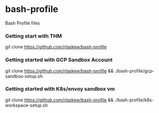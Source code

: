 # bash-profile
Bash Profile files

### Getting start with THM 
git clone https://github.com/rlaskew/bash-profile 

### Getting started with GCP Sandbox Account
git clone https://github.com/rlaskew/bash-profile && ./bash-profile/gcp-sandbox-setup.sh

### Getting started with K8s/envoy sandbox vm
git clone https://github.com/rlaskew/bash-profile && ./bash-profile/k8s-workspace-setup.sh
